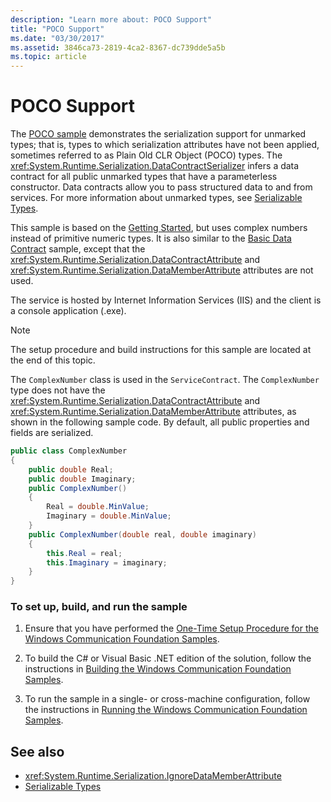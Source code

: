 ```yaml
---
description: "Learn more about: POCO Support"
title: "POCO Support"
ms.date: "03/30/2017"
ms.assetid: 3846ca73-2819-4ca2-8367-dc739dde5a5b
ms.topic: article
---
```

# POCO Support

The [POCO sample](https://github.com/dotnet/samples/tree/main/framework/wcf) demonstrates the serialization support for unmarked types; that is, types to which serialization attributes have not been applied, sometimes referred to as Plain Old CLR Object (POCO) types. The <xref:System.Runtime.Serialization.DataContractSerializer> infers a data contract for all public unmarked types that have a parameterless constructor. Data contracts allow you to pass structured data to and from services. For more information about unmarked types, see [Serializable Types](../feature-details/serializable-types.md).

This sample is based on the [Getting Started](getting-started-sample.md), but uses complex numbers instead of primitive numeric types. It is also similar to the [Basic Data Contract](basic-data-contract.md) sample, except that the <xref:System.Runtime.Serialization.DataContractAttribute> and <xref:System.Runtime.Serialization.DataMemberAttribute> attributes are not used.

The service is hosted by Internet Information Services (IIS) and the client is a console application (.exe).

> [!NOTE]
> The setup procedure and build instructions for this sample are located at the end of this topic.

The `ComplexNumber` class is used in the `ServiceContract`. The `ComplexNumber` type does not have the <xref:System.Runtime.Serialization.DataContractAttribute> and <xref:System.Runtime.Serialization.DataMemberAttribute> attributes, as shown in the following sample code. By default, all public properties and fields are serialized.

```csharp
public class ComplexNumber
{
    public double Real;
    public double Imaginary;
    public ComplexNumber()
    {
        Real = double.MinValue;
        Imaginary = double.MinValue;
    }
    public ComplexNumber(double real, double imaginary)
    {
        this.Real = real;
        this.Imaginary = imaginary;
    }
}
```

### To set up, build, and run the sample

1. Ensure that you have performed the [One-Time Setup Procedure for the Windows Communication Foundation Samples](one-time-setup-procedure-for-the-wcf-samples.md).

2. To build the C# or Visual Basic .NET edition of the solution, follow the instructions in [Building the Windows Communication Foundation Samples](building-the-samples.md).

3. To run the sample in a single- or cross-machine configuration, follow the instructions in [Running the Windows Communication Foundation Samples](running-the-samples.md).

## See also

- <xref:System.Runtime.Serialization.IgnoreDataMemberAttribute>
- [Serializable Types](../feature-details/serializable-types.md)
